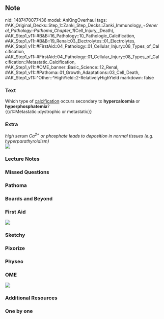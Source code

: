 ## Note
nid: 1487470077436
model: AnKingOverhaul
tags: #AK_Original_Decks::Step_1::Zanki_Step_Decks::Zanki_Immunology_+_General_Pathology::Pathoma_Chapter_1_(Cell_Injury,_Death), #AK_Step1_v11::#B&B::16_Pathology::10_Pathologic_Calcification, #AK_Step1_v11::#B&B::19_Renal::03_Electrolytes::01_Electrolytes, #AK_Step1_v11::#FirstAid::04_Pathology::01_Cellular_Injury::08_Types_of_Calcification, #AK_Step1_v11::#FirstAid::04_Pathology::01_Cellular_Injury::08_Types_of_Calcification::Metastatic_Calcification, #AK_Step1_v11::#OME_banner::Basic_Science::12_Renal, #AK_Step1_v11::#Pathoma::01_Growth_Adaptations::03_Cell_Death, #AK_Step1_v11::^Other::^HighYield::2-RelativelyHighYield
markdown: false

### Text
<div>
  <div>
    <div>
      <div>
        Which type of <u>calcification</u> occurs secondary to
        <b>hypercalcemia</b> or <b>hyperphosphatemia</b>?
      </div>
      <div>
        {{c1::Metastatic::dystrophic or metastatic}}
      </div>
    </div>
  </div>
</div>

### Extra
<div>
  <i>high serum Ca<sup>2+</sup> or phosphate leads to deposition in
  normal tissues (e.g. hyperparathyroidism)</i>
</div>
<div><img src="paste-416951130129050.jpg"></div>

### Lecture Notes


### Missed Questions


### Pathoma


### Boards and Beyond


### First Aid
<img src="tmp0yCNFR.png">

### Sketchy


### Pixorize


### Physeo


### OME
<div class="ome-widget">
  <a href="https://onlinemeded.org/spa/renal?ref=anki"><img src=
  "_OME_AnkiFlashcards_Topic_1.png"></a>
</div>

### Additional Resources


### One by one

